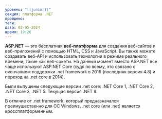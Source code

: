 ```yaml
---
уровень: "[[junior]]"
секция: платформа .NET
пройдено: 
теги: 
дата: 02-05-2024
время: 19:26
---
```

**ASP.NET** — это бесплатная **веб-платформа** для создания веб-сайтов и веб-приложений с помощью HTML, CSS и JavaScript. Вы также можете создавать веб-API и использовать технологии в режиме реального времени, такие как веб-сокеты. На данный момент вместо ASP.NET все чаще используют ASP.NET Core (судя по всему, это связано с окончанием поддержки .net framework в 2019 (последняя версия 4.8) и переход на .net core в 2014). 

Были выпущены следующие версии .net core: .NET Core 1, .NET Core 2, .NET Core 3, .NET 5. Текущая версия .NET 8.

В отличие от .net framework, который предназначался преимущественно для ОС Windows, .net core (или .net) является кроссплатформенным.